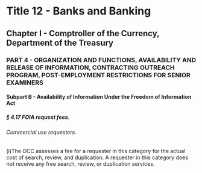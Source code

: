 
# Title 12 - Banks and Banking
## Chapter I - Comptroller of the Currency, Department of the Treasury
### PART 4 - ORGANIZATION AND FUNCTIONS, AVAILABILITY AND RELEASE OF INFORMATION, CONTRACTING OUTREACH PROGRAM, POST-EMPLOYMENT RESTRICTIONS FOR SENIOR EXAMINERS
#### Subpart B - Availability of Information Under the Freedom of Information Act
##### § 4.17 FOIA request fees.
###### Commercial use requesters.

(i)The OCC assesses a fee for a requester in this category for the actual cost of search, review, and duplication. A requester in this category does not receive any free search, review, or duplication services.
